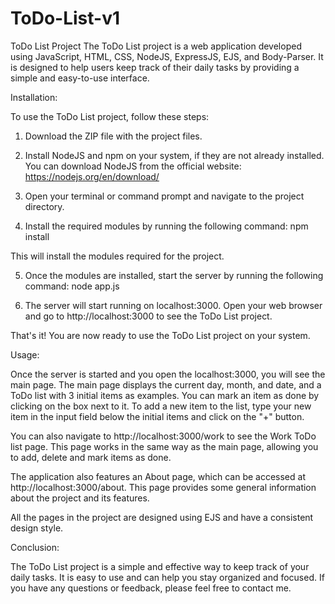 # ToDo-List-v1
ToDo List Project
The ToDo List project is a web application developed using JavaScript, HTML, CSS, NodeJS, ExpressJS, EJS, and Body-Parser. It is designed to help users keep track of their daily tasks by providing a simple and easy-to-use interface.

Installation:

To use the ToDo List project, follow these steps:

  1. Download the ZIP file with the project files.

  2. Install NodeJS and npm on your system, if they are not already installed. You can download NodeJS from the official website:           https://nodejs.org/en/download/

  3. Open your terminal or command prompt and navigate to the project directory.

  4. Install the required modules by running the following command:
  npm install 

  This will install the modules required for the project.

  5. Once the modules are installed, start the server by running the following command:
  node app.js

  6. The server will start running on localhost:3000. Open your web browser and go to http://localhost:3000 to see the ToDo List project.

That's it! You are now ready to use the ToDo List project on your system.

Usage:

Once the server is started and you open the localhost:3000, you will see the main page. The main page displays the current day, month, and date, and a ToDo list with 3 initial items as examples. You can mark an item as done by clicking on the box next to it. To add a new item to the list, type your new item in the input field below the initial items and click on the "+" button.

You can also navigate to http://localhost:3000/work to see the Work ToDo list page. This page works in the same way as the main page, allowing you to add, delete and mark items as done.

The application also features an About page, which can be accessed at http://localhost:3000/about. This page provides some general information about the project and its features.

All the pages in the project are designed using EJS and have a consistent design style.

Conclusion:

The ToDo List project is a simple and effective way to keep track of your daily tasks. It is easy to use and can help you stay organized and focused. If you have any questions or feedback, please feel free to contact me.
